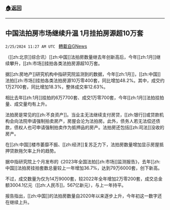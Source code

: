 ###  [:house:返回](README.md)
---


## 中国法拍房市场继续升温 1月挂拍房源超10万套
`2/25/2024 11:27 AM UTC ` [轉載自GNews](https://gnews.org/articles/2339672)

（[[zh:北京]]综合讯）[[zh:中国]]法拍房数量继去年创新高后，今年[[zh:1月]]继续攀升，[[zh:市场]]挂拍各类法拍房源超10万套。

据[[zh:房地产]]研究机构中指研究院监测到的数据，今年[[zh:1月]]，[[zh:中国]]法拍[[zh:市场]]挂拍各类法拍房源10万零400套，同比增加48.2%。其中，成交约1万2700套，同比增加18.3%，整体成交率12.63%。

相比去年[[zh:1月]]挂拍的6万7700套、成交1万零700套，今年[[zh:1月]]法拍挂拍量、成交量均有上升。

法拍房是常见的[[zh:不良资产]]。当业主无法继续支付房贷，[[zh:银行]]或贷款机构会向法院申请强制拍卖房产，房屋会沦为法拍房。此外，债务人若无法偿还债款，债权人也可申请强制拍卖作为抵押品的房产。法拍房还包括[[zh:司法]]没收的房产。

在[[zh:中国]]楼市萎靡不振、[[zh:经济]]复苏乏力下，法拍房数量增加显示房屋抵押贷款拖欠率上升的趋势。

据中指研究院上个月发布的《2023年全国法拍[[zh:市场]]监测报告》，去年[[zh:中国]]法拍房挂拍套数总量较上一年增加36.7%，达到79万6000套，创下新高。

不过，成交数量为仅为14万9000套，较2022年全年增加2万零200套，成交总金额3004.1亿元（[[zh:人民币]]，567亿新元），与上一年持平。

报告指出，[[zh:中国]]的法拍房数量自2020年以来逐步上升，今年初这一数字还在继续上升。
